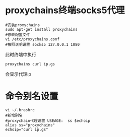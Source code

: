 # proxychains终端socks5代理

```shell
#安装proxychains
sudo apt-get install proxychains
#修改配置文件
vi /etc/proxychains.conf
#按照说明设置 socks5 127.0.0.1 1080
```
此时终端中执行
```shell
proxychains curl ip.gs
```
会显示代理ip

# 命令别名设置

```shell
vi ~/.brashrc
#新增别名
#proxychain代理设置 USEAGE:  ss $echoip
alias ss="proxychains"
echoip="curl ip.gs"
```
